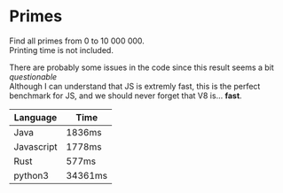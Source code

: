 # Primes

Find all primes from 0 to 10 000 000.  
Printing time is not included.

There are probably some issues in the code since this result seems a bit *questionable*  
Although I can understand that JS is extremly fast, this is the perfect benchmark for JS,
and we should never forget that V8 is... **fast**.

| Language | Time   |
| ---------| -------|
| Java     | 1836ms |
| Javascript | 1778ms |
| Rust      | 577ms |
| python3 | 34361ms |